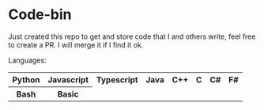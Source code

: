 # Code-bin
Just created this repo to get and store code that I and others write, feel free to create a PR. I will merge it if I find it ok.

Languages: 

<table>
  <tr>
    <th>Python</th>
    <th>Javascript</th>
    <th>Typescript</th>
    <th>Java</th>
    <th>C++</th>
    <th>C</th>
    <th>C#</th>
    <th>F#</th>
  </tr> 
  <tr>
    <th>Bash</th>
    <th>Basic</th>
  </tr> 
</table>
    
